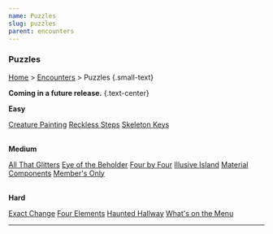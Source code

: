 ```yaml
---
name: Puzzles
slug: puzzles
parent: encounters
---
```

### Puzzles
[Home](dm-operations-center) > [Encounters](encounters-menu) > Puzzles {.small-text}

**Coming in a future release.** {.text-center}


**Easy** 
<div class="menu-container">
    <a href="creature-painting">Creature Painting</a>
    <a href="reckless-steps">Reckless Steps</a>
    <a href="skeleton-keys">Skeleton Keys</a>
</div>

<br/>

**Medium**
<div class="menu-container">
    <a href="all-that-glitters">All That Glitters</a>
    <a href="eye-of-the-beholder">Eye of the Beholder</a>
    <a href="four-by-four">Four by Four</a>
    <a href="illusive-island">Illusive Island</a>
    <a href="material-components">Material Components</a>
    <a href="members-only">Member's Only</a>
</div>

<br/>

**Hard**
<div class="menu-container">
    <a href="exact-change">Exact Change</a>
    <a href="four-elements">Four Elements</a>
    <a href="haunted-hallway">Haunted Hallway</a>
    <a href="whats-on-the-menu">What's on the Menu</a>
</div>
<hr/>

